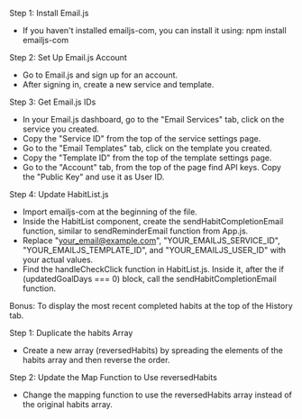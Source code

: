 Step 1: Install Email.js

- If you haven't installed emailjs-com,
you can install it using:
npm install emailjs-com

Step 2: Set Up Email.js Account

- Go to Email.js and sign up for an account.
- After signing in, create a new service
and template.

Step 3: Get Email.js IDs

- In your Email.js dashboard, go to the
"Email Services" tab, click on the
service you created.
- Copy the "Service ID" from the top of
the service settings page.
- Go to the "Email Templates" tab, click
on the template you created.
- Copy the "Template ID" from the top
of the template settings page.
- Go to the "Account" tab, from the top
of the page find API keys.
Copy the "Public Key" and use it as User ID.

Step 4: Update HabitList.js

- Import emailjs-com at the beginning of
the file.
- Inside the HabitList component, create the
sendHabitCompletionEmail function, similar to
sendReminderEmail function from App.js.
- Replace "your_email@example.com",
"YOUR_EMAILJS_SERVICE_ID",
"YOUR_EMAILJS_TEMPLATE_ID", and
"YOUR_EMAILJS_USER_ID" with your actual values.
- Find the handleCheckClick function in HabitList.js.
Inside it, after the if (updatedGoalDays === 0)
block, call the sendHabitCompletionEmail function.

Bonus: To display the most recent completed
habits at the top of the History tab.

Step 1: Duplicate the habits Array

- Create a new array (reversedHabits) by spreading 
the elements of the habits array and then
reverse the order.

Step 2: Update the Map Function to Use reversedHabits

- Change the mapping function to use the reversedHabits
array instead of the original habits array.




